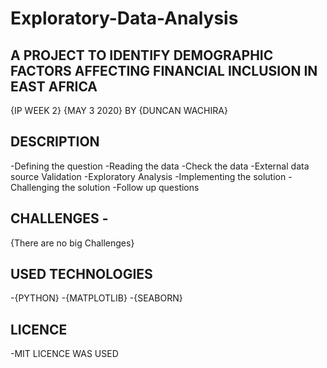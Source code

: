 # Exploratory-Data-Analysis

## A PROJECT TO IDENTIFY DEMOGRAPHIC FACTORS AFFECTING FINANCIAL INCLUSION IN EAST AFRICA


{IP WEEK 2} {MAY 3 2020}  BY {DUNCAN WACHIRA}


## DESCRIPTION 

-Defining the question
-Reading the data
-Check the data
-External data source Validation
-Exploratory Analysis
-Implementing the solution
-Challenging the solution
-Follow up questions


## CHALLENGES -
{There are no big Challenges}


## USED TECHNOLOGIES

-{PYTHON}
-{MATPLOTLIB}
-{SEABORN}


## LICENCE
-MIT LICENCE WAS USED
